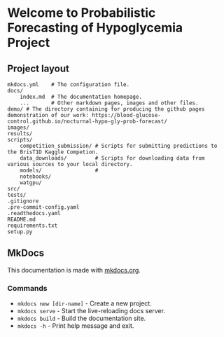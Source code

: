 # Welcome to Probabilistic Forecasting of Hypoglycemia Project


## Project layout

    mkdocs.yml    # The configuration file.
    docs/
        index.md  # The documentation homepage.
        ...       # Other markdown pages, images and other files.
    demo/ # The directory containing for producing the github pages demonstration of our work: https://blood-glucose-control.github.io/nocturnal-hypo-gly-prob-forecast/
    images/
    results/
    scripts/
        competition_submission/ # Scripts for submitting predictions to the BrisT1D Kaggle Competion.
        data_downloads/         # Scripts for downloading data from various sources to your local directory.
        models/                 #
        notebooks/
        watgpu/
    src/
    tests/
    .gitignore
    .pre-commit-config.yaml
    .readthedocs.yaml
    README.md
    requirements.txt
    setup.py

## MkDocs
This documentation is made with [mkdocs.org](https://www.mkdocs.org).

### Commands

* `mkdocs new [dir-name]` - Create a new project.
* `mkdocs serve` - Start the live-reloading docs server.
* `mkdocs build` - Build the documentation site.
* `mkdocs -h` - Print help message and exit.
